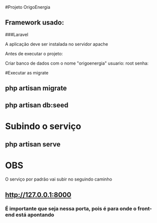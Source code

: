 #Projeto OrigoEnergia

## Framework usado:
###Laravel

A aplicação deve ser instalada no servidor apache

Antes de executar o projeto:

Criar banco de dados com o nome "origoenergia"
usuario: root
senha:

#Executar as migrate
## php artisan migrate
## php artisan db:seed

# Subindo o serviço
## php artisan serve

# OBS
O serviço por padrão vai subir no seguindo caminho
## http://127.0.0.1:8000

### É importante que seja nessa porta, pois é para onde o front-end está apontando
